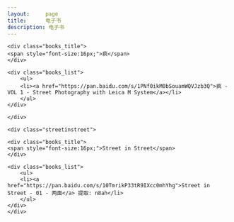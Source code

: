 ```yaml
---
layout:     page
title:      电子书
description: 电子书
---
```

<div class="about">
    <div class="feng">

    <div class="books_title">
    <span style="font-size:16px;">疯</span>
    </div>

    <div class="books_list">
        <ul>
        <li><a href="https://pan.baidu.com/s/1PNf0ikM0bSouamWQVJzb3Q">疯 - VOL 1 - Street Photography with Leica M System</a></li>
        </ul>
    </div>

    </div>

    <div class="streetinstreet">

    <div class="books_title">
    <span style="font-size:16px;">Street in Street</span>
    </div>

    <div class="books_list">
        <ul>
        <li><a href="https://pan.baidu.com/s/10TmrikP33tR9IXcc0mhYhg">Street in Street - 01 - 两面</a> 提取: n8ah</li>
        </ul>
    </div>
    </div>
</div>

